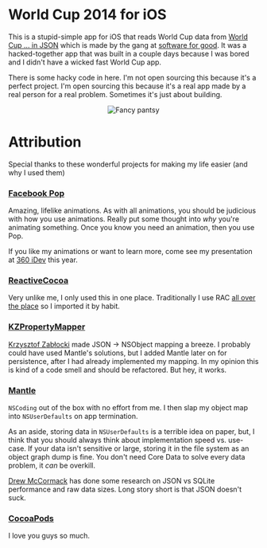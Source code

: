 World Cup 2014 for iOS
=================

This is a stupid-simple app for iOS that reads World Cup data from [World Cup ... in JSON](http://worldcup.sfg.io/) which is made by the gang at [software for good](http://softwareforgood.com/). It was a hacked-together app that was built in a couple days because I was bored and I didn't have a wicked fast World Cup app.

There is some hacky code in here. I'm not open sourcing this because it's a perfect project. I'm open sourcing this because it's a real app made by a real person for a real problem. Sometimes it's just about building.

<p align="center"><img title="Fancy pantsy" src="https://raw.github.com/rnystrom/World-Cup-Matches/master/images/wc-preview.gif"/></p>

# Attribution

Special thanks to these wonderful projects for making my life easier (and why I used them)

### [Facebook Pop](https://github.com/facebook/pop)

Amazing, lifelike animations. As with all animations, you should be judicious with how you use animations. Really put some thought into *why* you're animating something. Once you know you need an animation, then you use Pop.

If you like my animations or want to learn more, come see my presentation at [360 iDev](http://360idev.com/speakers/ryan-nystrom/) this year.

### [ReactiveCocoa](https://github.com/ReactiveCocoa/ReactiveCocoa)

Very unlike me, I only used this in one place. Traditionally I use RAC [all over the place](http://www.raywenderlich.com/55384/ios-7-best-practices-part-1) so I imported it by habit.

### [KZPropertyMapper](https://github.com/krzysztofzablocki/KZPropertyMapper)

[Krzysztof Zabłocki](http://twitter.com/merowing_) made JSON -> NSObject mapping a breeze. I probably could have used Mantle's solutions, but I added Mantle later on for persistence, after I had already implemented my mapping. In my opinion this is kind of a code smell and should be refactored. But hey, it works.

### [Mantle](https://github.com/Mantle/Mantle)

```NSCoding``` out of the box with no effort from me. I then slap my object map into ```NSUserDefaults``` on app termination.

As an aside, storing data in ```NSUserDefaults``` is a terrible idea on paper, but, I think that you should always think about implementation speed vs. use-case. If your data isn't sensitive or large, storing it in the file system as an object graph dump is fine. You don't need Core Data to solve every data problem, it *can* be overkill.

[Drew McCormack](https://twitter.com/drewmccormack) has done some research on JSON vs SQLite performance and raw data sizes. Long story short is that JSON doesn't suck.

### [CocoaPods](http://cocoapods.org/)

I love you guys so much.